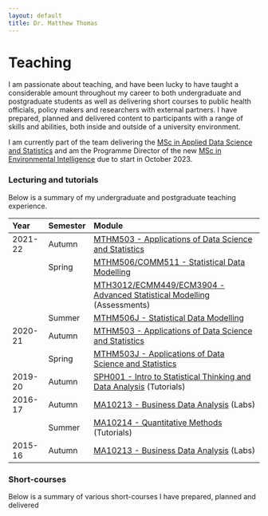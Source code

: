 ```yaml
---
layout: default
title: Dr. Matthew Thomas
---
```


# Teaching 

I am passionate about teaching, and have been lucky to have taught a considerable amount throughout my career to both undergraduate and postgraduate students as well as delivering short courses to public health officials, policy makers and researchers with external partners. I have prepared, planned and delivered content to participants with a range of skills and abilities, both inside and outside of a university environment. 

I am currently part of the team delivering the [MSc in Applied Data Science and Statistics](https://www.exeter.ac.uk/postgraduate/taught/datascience/applieddatamsc/) and am the Programme Director of the new [MSc in Environmental Intelligence](https://www.exeter.ac.uk/postgraduate/courses/datascience/envint/) due to start in October 2023. 

### Lecturing and tutorials 

Below is a summary of my undergraduate and postgraduate teaching experience. 

| Year        | Semester          | Module |
|:-------------|:--------------|:------|
| 2021-22  | Autumn     | [MTHM503 - Applications of Data Science and Statistics](https://intranet.exeter.ac.uk/emps/studentinfo/subjects/mathematics/modules/2021/index.php/?moduleCode=MTHM503)  |
|                | Spring       | [MTHM506/COMM511 - Statistical Data Modelling](https://intranet.exeter.ac.uk/emps/studentinfo/subjects/mathematics/modules/2021/index.php/?moduleCode=MTHM506)  |
|                |                   | [MTH3012/ECMM449/ECM3904 - Advanced Statistical Modelling](https://intranet.exeter.ac.uk/emps/studentinfo/subjects/mathematics/modules/2020/index.php/?moduleCode=MTH3012) (Assessments)   |
|                | Summer    | [MTHM506J - Statistical Data Modelling](https://intranet.exeter.ac.uk/emps/studentinfo/subjects/mathematics/modules/2021/index.php/?moduleCode=MTHM506)  |
| 2020-21  | Autumn     | [MTHM503 - Applications of Data Science and Statistics](https://intranet.exeter.ac.uk/emps/studentinfo/subjects/mathematics/modules/2020/index.php/?moduleCode=MTHM503)  |
|                | Spring       | [MTHM503J - Applications of Data Science and Statistics](https://intranet.exeter.ac.uk/emps/studentinfo/subjects/mathematics/modules/2020/index.php/?moduleCode=MTHM503)  |
| 2019-20  | Autumn     | [SPH001 - Intro to Statistical Thinking and Data Analysis](https://www.google.com/url?sa=t&rct=j&q=&esrc=s&source=web&cd=&ved=2ahUKEwiHgp_z5of5AhVIgFwKHckVD-AQFnoECBEQAQ&url=https%3A%2F%2Fwww.imperial.ac.uk%2Fmedia%2Fimperial-college%2Fmedicine%2Fsph%2Fstudy%2Fmodule-outlines%2Fhda%2FIntro-to-Stat-Thinking-and-Data-Analysis-Module-Outline-2019.20-Updated.docx&usg=AOvVaw3Esow9eU9hUZPlVMXEKyUk) (Tutorials)  |
| 2016-17  | Autumn     | [MA10213 - Business Data Analysis](https://www.bath.ac.uk/catalogues/2016-2017/ma/MA10213.html) (Labs)  |
|                | Summer    | [MA10214 - Quantitative Methods](https://www.bath.ac.uk/catalogues/2016-2017/ma/MA10214.html) (Tutorials)  |
| 2015-16  | Autumn     | [MA10213 - Business Data Analysis](https://www.bath.ac.uk/catalogues/2015-2016/ma/MA10213.html) (Labs)   |

### Short-courses

Below is a summary of various short-courses I have prepared, planned and delivered
